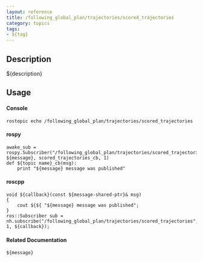 ```yaml
---
layout: reference
title: /following_global_plan/trajectories/scored_trajectories
category: topics
tags: 
- ${tag}
---
```


## Description
${description}

## Usage
#### Console
```
rostopic echo /following_global_plan/trajectories/scored_trajectories
```

#### rospy
```
awake_sub = rospy.Subscriber("/following_global_plan/trajectories/scored_trajectories", ${message}, scored_trajectories_cb, 1)
def ${topic name}_cb(msg):
    print "${message} message was published"
```

#### roscpp
```
void ${callback}(const ${message-shared-ptr}& msg)
{
    cout ${${ "${message} message was published";
}
ros::Subscriber sub = nh.subscribe("/following_global_plan/trajectories/scored_trajectories", 1, ${callback});
```

#### Related Documentation
``${message}``  